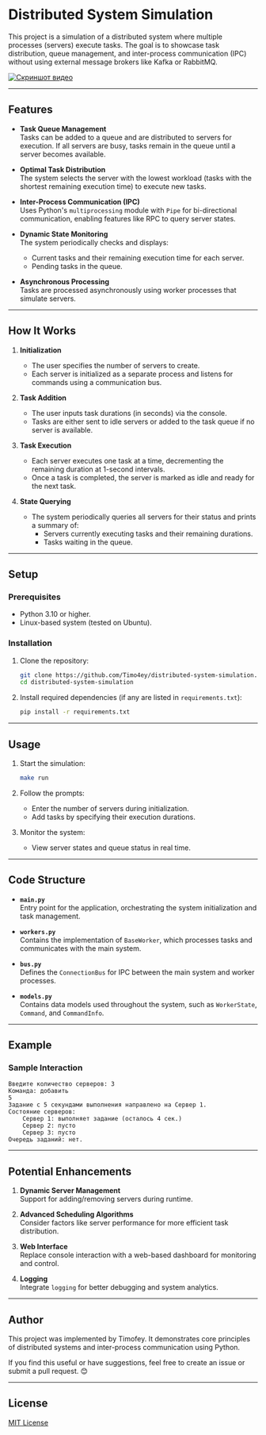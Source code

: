 # Distributed System Simulation

This project is a simulation of a distributed system where multiple processes (servers) execute tasks. The goal is to showcase task distribution, queue management, and inter-process communication (IPC) without using external message brokers like Kafka or RabbitMQ.

[![Скриншот видео](media/screenshot.png)](media/2024-12-10%2022-05-12.mp4)


---

## Features

- **Task Queue Management**  
  Tasks can be added to a queue and are distributed to servers for execution. If all servers are busy, tasks remain in the queue until a server becomes available.

- **Optimal Task Distribution**  
  The system selects the server with the lowest workload (tasks with the shortest remaining execution time) to execute new tasks.

- **Inter-Process Communication (IPC)**  
  Uses Python's `multiprocessing` module with `Pipe` for bi-directional communication, enabling features like RPC to query server states.

- **Dynamic State Monitoring**  
  The system periodically checks and displays:
  - Current tasks and their remaining execution time for each server.
  - Pending tasks in the queue.
- **Asynchronous Processing**  
  Tasks are processed asynchronously using worker processes that simulate servers.

---

## How It Works

1. **Initialization**

   - The user specifies the number of servers to create.
   - Each server is initialized as a separate process and listens for commands using a communication bus.

2. **Task Addition**

   - The user inputs task durations (in seconds) via the console.
   - Tasks are either sent to idle servers or added to the task queue if no server is available.

3. **Task Execution**

   - Each server executes one task at a time, decrementing the remaining duration at 1-second intervals.
   - Once a task is completed, the server is marked as idle and ready for the next task.

4. **State Querying**
   - The system periodically queries all servers for their status and prints a summary of:
     - Servers currently executing tasks and their remaining durations.
     - Tasks waiting in the queue.

---

## Setup

### Prerequisites

- Python 3.10 or higher.
- Linux-based system (tested on Ubuntu).

### Installation

1. Clone the repository:
   ```bash
   git clone https://github.com/Timo4ey/distributed-system-simulation.git
   cd distributed-system-simulation
   ```
2. Install required dependencies (if any are listed in `requirements.txt`):
   ```bash
   pip install -r requirements.txt
   ```

---

## Usage

1. Start the simulation:

   ```bash
   make run
   ```

2. Follow the prompts:

   - Enter the number of servers during initialization.
   - Add tasks by specifying their execution durations.

3. Monitor the system:
   - View server states and queue status in real time.

---

## Code Structure

- **`main.py`**  
  Entry point for the application, orchestrating the system initialization and task management.
- **`workers.py`**  
  Contains the implementation of `BaseWorker`, which processes tasks and communicates with the main system.

- **`bus.py`**  
  Defines the `ConnectionBus` for IPC between the main system and worker processes.

- **`models.py`**  
  Contains data models used throughout the system, such as `WorkerState`, `Command`, and `CommandInfo`.

---

## Example

### Sample Interaction

```text
Введите количество серверов: 3
Команда: добавить
5
Задание с 5 секундами выполнения направлено на Сервер 1.
Состояние серверов:
    Сервер 1: выполняет задание (осталось 4 сек.)
    Сервер 2: пусто
    Сервер 3: пусто
Очередь заданий: нет.
```

---

## Potential Enhancements

1. **Dynamic Server Management**  
   Support for adding/removing servers during runtime.

2. **Advanced Scheduling Algorithms**  
   Consider factors like server performance for more efficient task distribution.

3. **Web Interface**  
   Replace console interaction with a web-based dashboard for monitoring and control.

4. **Logging**  
   Integrate `logging` for better debugging and system analytics.

---

## Author

This project was implemented by Timofey. It demonstrates core principles of distributed systems and inter-process communication using Python.

If you find this useful or have suggestions, feel free to create an issue or submit a pull request. 😊

---

## License

[MIT License](LICENSE)
